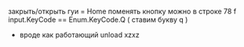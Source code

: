 закрыть/открыть гуи = Home
поменять кнопку можно в строке 78 f input.KeyCode == Enum.KeyCode.Q ( ставим букву q )
+ вроде как работающий unload xzxz
